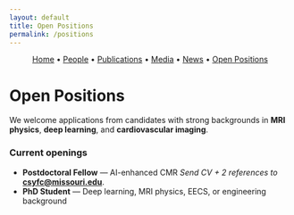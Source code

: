 ```yaml
---
layout: default
title: Open Positions
permalink: /positions
---
```


<!-- Simple nav -->
<p align="center">
  <a href="{{ site.baseurl }}/">Home</a> •
  <a href="{{ site.baseurl }}/people">People</a> •
  <a href="{{ site.baseurl }}/publications">Publications</a> •
  <a href="{{ site.baseurl }}/media">Media</a> •
  <a href="{{ site.baseurl }}/news">News</a> •
  <a href="{{ site.baseurl }}/positions">Open Positions</a>
</p>

# Open Positions

We welcome applications from candidates with strong backgrounds in **MRI physics**, **deep learning**, and **cardiovascular imaging**.

### Current openings
- **Postdoctoral Fellow** — AI-enhanced CMR
  *Send CV + 2 references to* **csyfc@missouri.edu**.
- **PhD Student** — Deep learning, MRI physics, EECS, or engineering background


